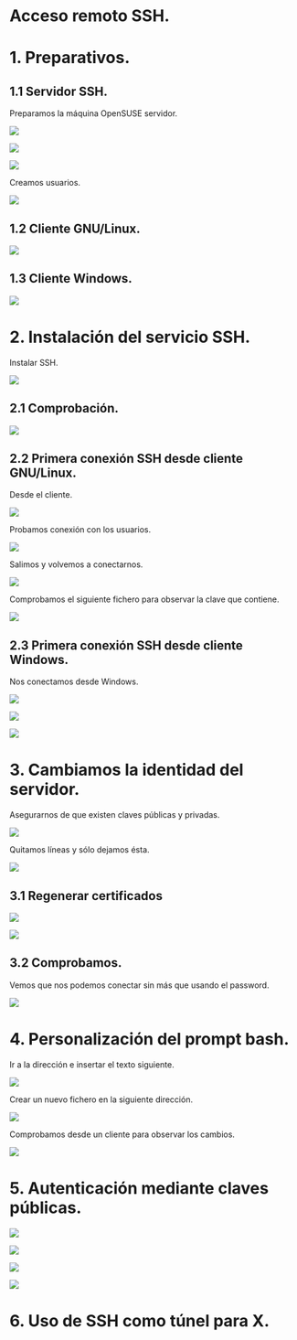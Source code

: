 # Acceso remoto SSH.

# 1. Preparativos.

## 1.1 Servidor SSH.

Preparamos la máquina OpenSUSE servidor.

![](./img2/1.PNG)

![](./img2/2.PNG)

![](./img2/3.PNG)

Creamos usuarios.

![](./img2/4.PNG)

## 1.2 Cliente GNU/Linux.

![](./img2/5.PNG)

## 1.3 Cliente Windows.

![](./img2/6.PNG)

# 2. Instalación del servicio SSH.

Instalar SSH.

![](./img2/7.PNG)

## 2.1 Comprobación.

![](./img2/8.PNG)

## 2.2 Primera conexión SSH desde cliente GNU/Linux.

Desde el cliente.

![](./img2/9.PNG)

Probamos conexión con los usuarios.

![](./img2/10.PNG)

Salimos y volvemos a conectarnos.

![](./img2/11.PNG)

Comprobamos el siguiente fichero para observar la clave que contiene.

![](./img2/12.PNG)

## 2.3 Primera conexión SSH desde cliente Windows.

Nos conectamos desde Windows.

![](./img2/13.PNG)

![](./img2/14.PNG)

![](./img2/15.PNG)

# 3. Cambiamos la identidad del servidor.

Asegurarnos de que existen claves públicas y privadas.

![](./img2/16.PNG)

Quitamos líneas y sólo dejamos ésta.

![](./img2/17.PNG)

## 3.1 Regenerar certificados

![](./img2/18.PNG)

![](./img2/19.PNG)

## 3.2 Comprobamos.

Vemos que nos podemos conectar sin más que usando el password.

![](./img2/20.PNG)

# 4. Personalización del prompt bash.

Ir a la dirección e insertar el texto siguiente.

![](./img2/21.PNG)

Crear un nuevo fichero en la siguiente dirección.

![](./img2/22.PNG)

Comprobamos desde un cliente para observar los cambios.

![](./img2/23.PNG)

# 5. Autenticación mediante claves públicas.

![](./img2/24.PNG)

![](./img2/25.PNG)

![](./img2/26.PNG)

![](./img2/27.PNG)

# 6. Uso de SSH como túnel para X.
